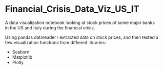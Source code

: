 # Financial_Crisis_Data_Viz_US_IT
A data visualization notebook looking at stock prices of some major banks in the US and Italy during the financial crisis.

Using pandas datareader I extracted data on stock prices, and then tested a few visualization functions from different libraries:
- Seaborn
- Matplotlib
- Plotly
